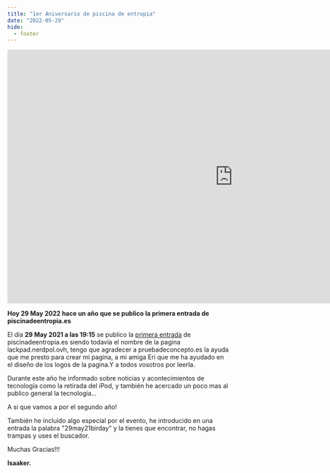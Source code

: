 ```yaml
---
title: "1er Aniversario de piscina de entropia"
date: "2022-05-29"
hide:
  - footer
---
```


<iframe width="1022" height="575" src="https://www.youtube.com/embed/ds_Qe2WOLdQ" title="Primer aniversario" frameborder="0" allow="accelerometer; autoplay; clipboard-write; encrypted-media; gyroscope; picture-in-picture; web-share" allowfullscreen></iframe>

**Hoy 29 May 2022 hace un año que se publico la primera entrada de piscinadeentropia.es** 

El dia **29 May 2021 a las 19:15** se publico la [primera entrada](https://piscinadeentropia.es/bienvenids/) de piscinadeentropia.es siendo todavía el nombre de la pagina lackpad.nerdpol.ovh, tengo que agradecer a pruebadeconcepto.es la ayuda que me presto para crear mi pagina, a mi amiga Eri que me ha ayudado en el diseño de los logos de la pagina.Y a todos vosotros por leerla.

Durante este año he informado sobre noticias y acontecimientos de tecnología como la retirada del iPod, y también he acercado un poco mas al publico general la tecnologia...

A si que vamos a por el segundo año!

También he incluido algo especial por el evento, he introducido en una entrada la palabra "29may21birday" y la tienes que encontrar, no hagas trampas y uses el buscador.


Muchas Gracias!!!

**Isaaker.**
